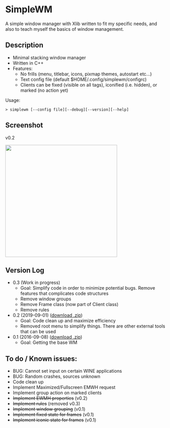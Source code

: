 # SimpleWM

A simple window manager with Xlib written to fit my specific needs, and also to teach myself the basics of window management. 

## Description

  - Minimal stacking window manager
  - Written in C++
  - Features:
    - No frills (menu, titlebar, icons, pixmap themes, autostart etc...)
    - Text config file (default $HOME/.config/simplewm/configrc)
    - Clients can be fixed (visible on all tags), iconified (i.e. hidden), or marked (no action yet)

Usage:

`> simplewm [--config file][--debug][--version][--help]`


## Screenshot

v0.2

<a href='https://s6.postimg.cc/8aqgm3lwh/SS_20161008.png' target='_blank'><img src='https://s6.postimg.cc/8aqgm3lwh/SS_20161008.png' width='350' /></a>

## Version Log

  - 0.3 (Work in progress)
    - Goal: Simplify code in order to minimize potential bugs. Remove features that complicates code structures
    - Remove window groups
    - Remove Frame class (now part of Client class)
    - Remove rules
  - 0.2 (2019-09-01) (<a href="https://github.com/kcirick/simplewm/archive/v0.2.zip">download .zip</a>)
    - Goal: Code clean up and maximize efficiency
    - Removed root menu to simplify things. There are other external tools that can be used
  - 0.1 (2016-09-08) (<a href="https://github.com/kcirick/simplewm/archive/v0.1.zip">download .zip</a>)
    - Goal: Getting the base WM

## To do / Known issues:

  - BUG: Cannot set input on certain WINE applications
  - BUG: Random crashes, sources unknown
  - Code clean up
  - Implement Maximized/Fullscreen EMWH request
  - Implement group action on marked clients
  - ~~Implement EWMH properties~~ (v0.2)
  - ~~Implement rules~~ (removed v0.3)
  - ~~Implement window grouping~~ (v0.1)
  - ~~Implement fixed state for frames~~ (v0.1)
  - ~~Implement iconic state for frames~~ (v0.1)
